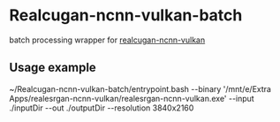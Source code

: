 # Realcugan-ncnn-vulkan-batch
batch processing wrapper for [realcugan-ncnn-vulkan](https://github.com/nihui/realcugan-ncnn-vulkan/)

## Usage example
~/Realcugan-ncnn-vulkan-batch/entrypoint.bash --binary '/mnt/e/Extra Apps/realesrgan-ncnn-vulkan/realesrgan-ncnn-vulkan.exe' --input ./inputDir --out ./outputDir --resolution 3840x2160